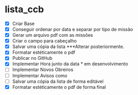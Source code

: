 # lista_ccb
- [x] Criar Base
- [x] Conseguir ordenar por data e separar por tipo de missão
- [x] Gerar um arquivo pdf com as missões
- [x] Criar o campo para cabeçalho
- [x] Salvar uma cópia da lista ***Alterar posteriormente.
- [x] Formatar estéticamente o pdf
- [x] Publicar no GitHub
- [x] Implementar Hora junto da data * em desenvolvimento
- [ ] Implementar Novos Obreiros
- [ ] Implementar Avisos como 
- [ ] Salvar uma cópia da lista de forma editável
- [x] Formatar estéticamente o pdf de forma final

